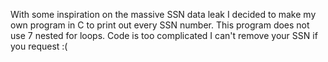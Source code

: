 With some inspiration on the massive SSN data leak I decided to make my own program in C to print out every SSN number. This program does not use 7 nested for loops.
Code is too complicated I can't remove your SSN if you request :(
